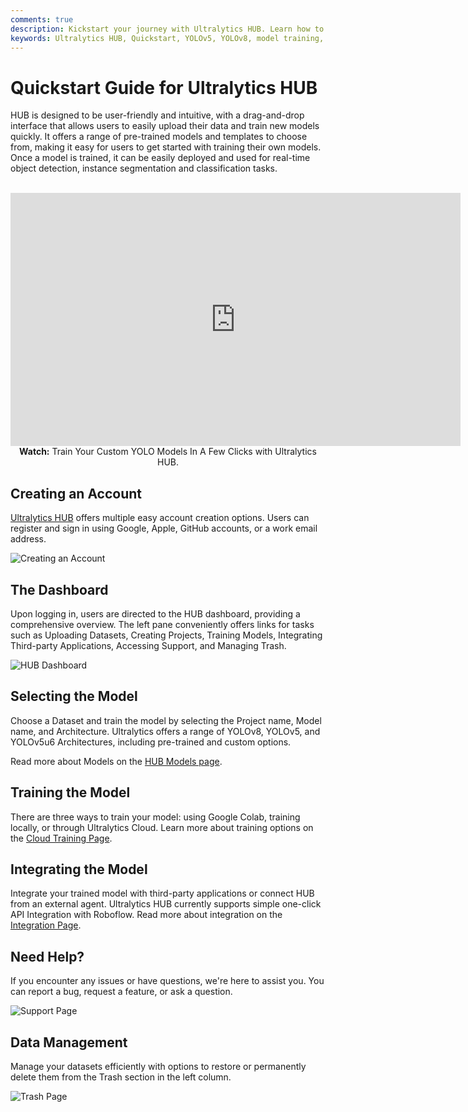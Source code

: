 ```yaml
---
comments: true
description: Kickstart your journey with Ultralytics HUB. Learn how to train and deploy YOLOv5 and YOLOv8 models in seconds with our Quickstart guide.
keywords: Ultralytics HUB, Quickstart, YOLOv5, YOLOv8, model training, quick deployment, drag-and-drop interface, real-time object detection
---
```


# Quickstart Guide for Ultralytics HUB

HUB is designed to be user-friendly and intuitive, with a drag-and-drop interface that allows users to easily upload their data and train new models quickly. It offers a range of pre-trained models and templates to choose from, making it easy for users to get started with training their own models. Once a model is trained, it can be easily deployed and used for real-time object detection, instance segmentation and classification tasks.

<p align="center">
  <br>
  <iframe loading="lazy" width="720" height="405" src="https://www.youtube.com/embed/lveF9iCMIzc?si=_Q4WB5kMB5qNe7q6"
    title="YouTube video player" frameborder="0"
    allow="accelerometer; autoplay; clipboard-write; encrypted-media; gyroscope; picture-in-picture; web-share"
    allowfullscreen>
  </iframe>
  <br>
  <strong>Watch:</strong> Train Your Custom YOLO Models In A Few Clicks with Ultralytics HUB.
</p>

## Creating an Account

[Ultralytics HUB](https://hub.ultralytics.com/) offers multiple easy account creation options. Users can register and sign in using Google, Apple, GitHub accounts, or a work email address.

![Creating an Account](https://github.com/ultralytics/ultralytics/assets/19519529/1dcf454a-68ab-4821-9779-ee33a6e300cf)

## The Dashboard

Upon logging in, users are directed to the HUB dashboard, providing a comprehensive overview. The left pane conveniently offers links for tasks such as Uploading Datasets, Creating Projects, Training Models, Integrating Third-party Applications, Accessing Support, and Managing Trash.

![HUB Dashboard](https://github.com/ultralytics/ultralytics/assets/19519529/108de60e-1b21-4f07-8d46-ed51d8439f67)

## Selecting the Model

Choose a Dataset and train the model by selecting the Project name, Model name, and Architecture. Ultralytics offers a range of YOLOv8, YOLOv5, and YOLOv5u6 Architectures, including pre-trained and custom options.

Read more about Models on the [HUB Models page](models.md).

## Training the Model

There are three ways to train your model: using Google Colab, training locally, or through Ultralytics Cloud. Learn more about training options on the [Cloud Training Page](cloud-training.md).

## Integrating the Model

Integrate your trained model with third-party applications or connect HUB from an external agent. Ultralytics HUB currently supports simple one-click API Integration with Roboflow. Read more about integration on the [Integration Page](integrations.md).

## Need Help?

If you encounter any issues or have questions, we're here to assist you. You can report a bug, request a feature, or ask a question.

![Support Page](https://github.com/ultralytics/ultralytics/assets/19519529/c29bf5c5-72d8-4be4-9f3f-b504968d0bef)

## Data Management

Manage your datasets efficiently with options to restore or permanently delete them from the Trash section in the left column.

![Trash Page](https://github.com/ultralytics/ultralytics/assets/19519529/c3d46107-aa58-4b05-a7a8-44db1ad61bb2)
